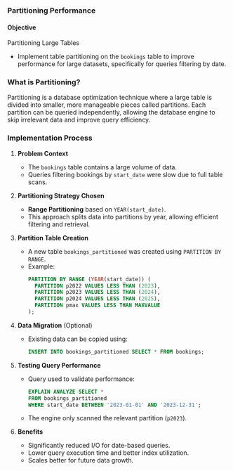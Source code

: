 ### Partitioning Performance

#### Objective
Partitioning Large Tables

- Implement table partitioning on the `bookings` table to improve performance for large datasets, specifically for queries filtering by date.

### What is Partitioning?
Partitioning is a database optimization technique where a large table is divided into smaller, more manageable pieces called partitions. Each partition can be queried independently, allowing the database engine to skip irrelevant data and improve query efficiency.

### Implementation Process

1. **Problem Context**
   - The `bookings` table contains a large volume of data.
   - Queries filtering bookings by `start_date` were slow due to full table scans.

2. **Partitioning Strategy Chosen**
   - **Range Partitioning** based on `YEAR(start_date)`.
   - This approach splits data into partitions by year, allowing efficient filtering and retrieval.

3. **Partition Table Creation**
   - A new table `bookings_partitioned` was created using `PARTITION BY RANGE`.
   - Example:
     ```sql
     PARTITION BY RANGE (YEAR(start_date)) (
       PARTITION p2022 VALUES LESS THAN (2023),
       PARTITION p2023 VALUES LESS THAN (2024),
       PARTITION p2024 VALUES LESS THAN (2025),
       PARTITION pmax VALUES LESS THAN MAXVALUE
     );
     ```

4. **Data Migration** (Optional)
   - Existing data can be copied using:
     ```sql
     INSERT INTO bookings_partitioned SELECT * FROM bookings;
     ```

5. **Testing Query Performance**
   - Query used to validate performance:
     ```sql
     EXPLAIN ANALYZE SELECT *
     FROM bookings_partitioned
     WHERE start_date BETWEEN '2023-01-01' AND '2023-12-31';
     ```
   - The engine only scanned the relevant partition (`p2023`).

6. **Benefits**
   - Significantly reduced I/O for date-based queries.
   - Lower query execution time and better index utilization.
   - Scales better for future data growth.
